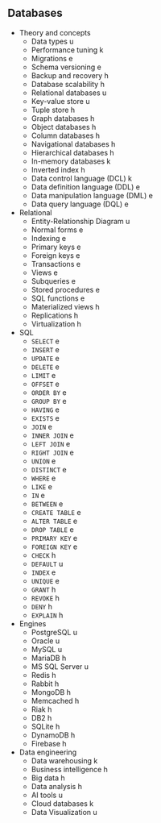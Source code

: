 ## Databases

- Theory and concepts
  - Data types u
  - Performance tuning k
  - Migrations e
  - Schema versioning e
  - Backup and recovery h
  - Database scalability h
  - Relational databases u
  - Key-value store u
  - Tuple store h
  - Graph databases h
  - Object databases h
  - Column databases h
  - Navigational databases h
  - Hierarchical databases h
  - In-memory databases k
  - Inverted index h
  - Data control language (DCL) k
  - Data definition language (DDL) e
  - Data manipulation language (DML) e
  - Data query language (DQL) e
- Relational
  - Entity-Relationship Diagram u
  - Normal forms e
  - Indexing e
  - Primary keys e
  - Foreign keys e
  - Transactions e
  - Views e
  - Subqueries e
  - Stored procedures e
  - SQL functions e
  - Materialized views h
  - Replications h 
  - Virtualization h
- SQL
  - `SELECT` e
  - `INSERT` e
  - `UPDATE` e
  - `DELETE` e
  - `LIMIT` e
  - `OFFSET` e
  - `ORDER BY` e
  - `GROUP BY` e
  - `HAVING` e
  - `EXISTS` e
  - `JOIN` e
  - `INNER JOIN` e
  - `LEFT JOIN` e
  - `RIGHT JOIN` e
  - `UNION` e
  - `DISTINCT` e
  - `WHERE` e
  - `LIKE` e
  - `IN` e
  - `BETWEEN` e
  - `CREATE TABLE` e
  - `ALTER TABLE` e
  - `DROP TABLE` e
  - `PRIMARY KEY` e
  - `FOREIGN KEY` e
  - `CHECK` h
  - `DEFAULT` u
  - `INDEX` e
  - `UNIQUE` e
  - `GRANT` h
  - `REVOKE` h
  - `DENY` h
  - `EXPLAIN` h
- Engines
  - PostgreSQL u
  - Oracle u
  - MySQL u
  - MariaDB h
  - MS SQL Server u
  - Redis h
  - Rabbit h
  - MongoDB h
  - Memcached h
  - Riak h
  - DB2 h
  - SQLite h
  - DynamoDB h
  - Firebase h
- Data engineering
  - Data warehousing k
  - Business intelligence h
  - Big data h
  - Data analysis h
  - AI tools u
  - Cloud databases k
  - Data Visualization u
